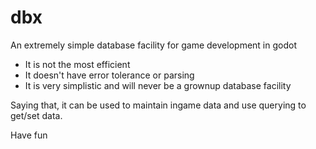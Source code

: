 # dbx
An extremely simple database facility for game development in godot

- It is not the most efficient
- It doesn't have error tolerance or parsing
- It is very simplistic and will never be a grownup database facility

Saying that, it can be used to maintain ingame data and use querying to get/set data.

Have fun
